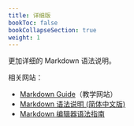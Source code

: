 ```yaml
---
title: 详细版
bookToc: false
bookCollapseSection: true
weight: 1
---
```


更加详细的 Markdown 语法说明。

相关网站：

- [Markdown Guide](https://www.markdownguide.org/basic-syntax/#overview)（教学网站）
- [Markdown 语法说明 (简体中文版) ](https://github.com/appinncom/Markdown-Syntax-CN/)
- [Markdown 编辑器语法指南](https://segmentfault.com/markdown)